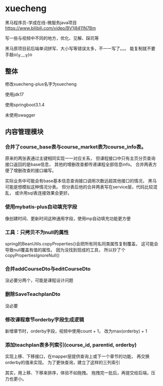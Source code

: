 # xuecheng

黑马程序员-学成在线-微服务java项目
https://www.bilibili.com/video/BV1j8411N7Bm

写一些与视频中不同的地方，优化、见解、踩坑等

黑马原项目前后端单词拼写、大小写等错误太多，不一一写了。。。
能复制就不要手敲o(╥﹏╥)o

## 整体

修改xuecheng-plus名字为xuecheng

使用jdk17

使用springboot3.1.4

未使用swagger



## 内容管理模块

### 合并了course_base表与course_market表为course_info表。

原来的两张表通过主键相同实现一一对应关系，
但课程接口中只有主页分页查询接口返回的是base信息，
其他的增删改查都传递课程全部信息info。
合并两表方便了增删改查的接口编写。

实际业务中可能会有base基本信息查询接口调用次数远超其他接口的情况，
黑马可能是想模拟这种情况分表。
但分表后他的合并两表写在service层，代码比较混乱，
或许用sql表连接效果会更好。

### 使用mybatis-plus自动填充字段

像创建时间、更新时间这种通用字段，使用mp自动填充功能更方便

### 工具：只拷贝不为null的属性

spring的BeanUtils.copyProperties()会把所有同名同类属性复制覆盖，
这可能会导致null覆盖有值的属性。
因为没找到现成的工具，
所以抄了个copyPropertiesIgnoreNull()

### 合并addCourseDto与editCourseDto

没必要分两个，可能是课程设计问题

### 删除SaveTeachplanDto

没必要

### 修改课程章节orderby字段生成逻辑

新增章节时，orderby字段，视频中使用count + 1，
改为max(orderby) + 1

### 添加teachplan表多列索引(course_id, parentid, orderby)

实现上移、下移接口，在mapper层提供查询上或下一个章节的功能，
再交换orderby的值来实现。
为了更快查询，建立了这样的三列索引

其实，用上移、下移来排序，体验不如拖拽。
拖拽完一批后，再提交给后端，压力也更小。
